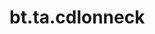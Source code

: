 <div itemscope itemtype="http://developers.google.com/ReferenceObject">
<meta itemprop="name" content="bt.ta.cdlonneck" />
<meta itemprop="path" content="Stable" />
</div>

# bt.ta.cdlonneck

<!-- Insert buttons and diff -->

<table class="tfo-notebook-buttons tfo-api nocontent" align="left">

</table>





<pre class="devsite-click-to-copy prettyprint lang-py tfo-signature-link">
<code>bt.ta.cdlonneck(
    *args, **kwargs
) -> np.array
</code></pre>



<!-- Placeholder for "Used in" -->
